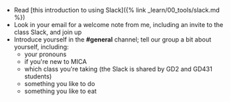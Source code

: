 - Read [this introduction to using Slack]({% link _learn/00_tools/slack.md %})
- Look in your email for a welcome note from me, including an invite to the class Slack, and join up
- Introduce yourself in the <b>#general</b> channel; tell our group a bit about yourself, including:
  - your pronouns
  - if you're new to MICA
  - which class you're taking (the Slack is shared by GD2 and GD431 students)
  - something you like to do
  - something you like to eat
